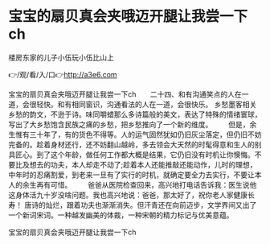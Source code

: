 # 宝宝的扇贝真会夹哦迈开腿让我尝一下ch
楼房东家的儿子小伍玩小伍比山上

👉/观/看/入/口👉http://a3e6.com

宝宝的扇贝真会夹哦迈开腿让我尝一下ch　　二十四、和有沟通笑点的人在一道，会很轻快。和有相同窗识，沟通看法的人在一道，会很快乐。
乡愁墨客相关乡愁的韵文，不逊于诗。味同嚼蜡那么多诗篇般的美文，表达了特殊的情绪寰球，写出了大乡愁饱含民族之痛的乡愁，把乡愁推向了一个新的维度。
　　但是，余生惟有三十年了，有的货色不得等。人的运气固然犹如仍旧灰尘落定，但仍旧不妨完备的。趁着身材还行，还不妨翻山越岭，多去领会大天然的时髦得意和生人的别具匠心。到了这个年龄，做任何工作都大概是结果，它仍旧没有时机让你懊悔。不要比及想去的功夫，本人却走不动了;趁着本人还能推敲还能动作，儿时的理想，中年时的忍痛割爱，到老来一旦有了实行的时机，就确定要全力去实行，不要让本人的余生再有可惜。
　　爸爸从医院检查回来，高兴地打电话告诉我：医生说他这身体活九十岁没啥问题。我也高兴地说：爸爸，那太好了，祝你老人家健康长寿！
唐诗的灿烂，跟着功夫也渐渐消失。但汗青还在向前迈步，文学界间又出了一个新词宋词。一种越发幽美的体裁，一种宋朝的精力标记与优美意蕴。

宝宝的扇贝真会夹哦迈开腿让我尝一下ch
